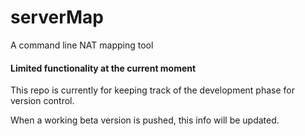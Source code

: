 # serverMap
A command line NAT mapping tool

#### Limited functionality at the current moment
This repo is currently for keeping track of the development phase for version control.

When a working beta version is pushed, this info will be updated.
